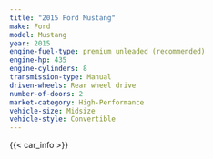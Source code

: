 ```yaml
---
title: "2015 Ford Mustang"
make: Ford
model: Mustang
year: 2015
engine-fuel-type: premium unleaded (recommended)
engine-hp: 435
engine-cylinders: 8
transmission-type: Manual
driven-wheels: Rear wheel drive
number-of-doors: 2
market-category: High-Performance
vehicle-size: Midsize
vehicle-style: Convertible
---
```


{{< car_info >}}
